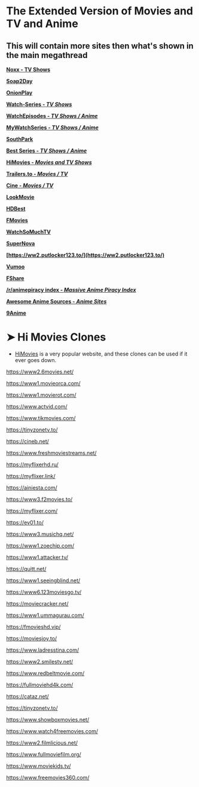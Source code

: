 # The Extended Version of Movies and TV and Anime

## This will contain more sites then what's shown in the main megathread

**[Noxx - TV Shows](https://noxx.is)**

**[Soap2Day](https://soapgate.org)**

**[OnionPlay](https://onionplay.is)**

**[Watch-Series - _TV Shows_](https://www1.watch-series.la/)**

**[WatchEpisodes - _TV Shows / Anime_](https://www.watchepisodes4.com/)**

**[MyWatchSeries - _TV Shows / Anime_](https://www5.mywatchseries.stream/)**

**[SouthPark](https://southpark.cc.com/)**

**[Best Series - _TV Shows / Anime_](https://best-series.me/)**

**[HiMovies - _Movies and TV Shows_](https://www3.himovies.to)**

**[Trailers.to - _Movies / TV_](https://trailers.to/)**

**[Cine - _Movies / TV_](https://c1ne.co/)**

**[LookMovie](https://lookmovie.io/)**

**[HDBest](https://hdbest.net/)**

**[FMovies](https://fmovies.name/)**

**[WatchSoMuchTV](https://watchsomuch.tv/)**

**[SuperNova](https://supernova.to/)**

**[https://ww2.putlocker123.to/](https://ww2.putlocker123.to/)**

**[Vumoo](https://vumoo.to/)**

**[FShare](https://fsharetv.co/)**

**[](https://www.lunchflix.org/)**

**[](https://uniquestream.vip/)**

**[](https://fzmovies.net/)**

**[](https://ww1.new-primewire.com/)**

**[](https://azm.to/)**

**[](https://yesmovies.sh/)**

**[](https://yesmovies.sh/)**

**[](https://gophie.cam/)**

**[](https://flixgo.biz/)**

**[](https://smflix.cc/)**

**[](http://www.streamlord.com/)**

**[](https://allmoviesforyou.co/)**

**[]()**

**[]()**

**[]()**

**[]()**

**[]()**

**[]()**

**[]()**

**[]()**

**[]()**




**[/r/animepiracy index - _Massive Anime Piracy Index_](https://piracy.moe)**

**[Awesome Anime Sources - _Anime Sites_](https://github.com/anshumanv/awesome-anime-sources)**

**[9Anime](https://9anime.zone)**


# ➤ Hi Movies Clones

- [HiMovies](https://www3.himovies.to) is a very popular website, and these clones can be used if it ever goes down.

https://www2.6movies.net/

https://www1.movieorca.com/

https://www1.movierot.com/

https://www.actvid.com/

https://www.tikmovies.com/

https://tinyzonetv.to/

https://cineb.net/

https://www.freshmoviestreams.net/

https://myflixerhd.ru/

https://myflixer.link/

https://ainiesta.com/

https://www3.f2movies.to/

https://myflixer.com/

https://ev01.to/

https://www3.musichq.net/

https://www1.zoechip.com/

https://www1.attacker.tv/

https://quitt.net/

https://www1.seeingblind.net/

https://www6.123moviesgo.tv/

https://moviecracker.net/

https://www1.ummagurau.com/

https://fmovieshd.vip/

https://moviesjoy.to/

https://www.ladresstina.com/

https://www2.smilestv.net/

https://www.redbeltmovie.com/

https://fullmoviehd4k.com/

https://cataz.net/

https://tinyzonetv.to/

https://www.showboxmovies.net/

https://www.watch4freemovies.com/

https://www2.filmlicious.net/

https://www.fullmoviefilm.org/

https://www.moviekids.tv/

https://www.freemovies360.com/
